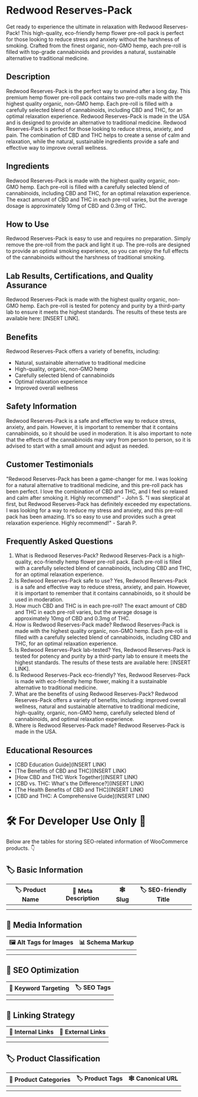 # Redwood Reserves-Pack
Get ready to experience the ultimate in relaxation with Redwood Reserves-Pack! This high-quality, eco-friendly hemp flower pre-roll pack is perfect for those looking to reduce stress and anxiety without the harshness of smoking. Crafted from the finest organic, non-GMO hemp, each pre-roll is filled with top-grade cannabinoids and provides a natural, sustainable alternative to traditional medicine.
## Description
Redwood Reserves-Pack is the perfect way to unwind after a long day. This premium hemp flower pre-roll pack contains two pre-rolls made with the highest quality organic, non-GMO hemp. Each pre-roll is filled with a carefully selected blend of cannabinoids, including CBD and THC, for an optimal relaxation experience. Redwood Reserves-Pack is made in the USA and is designed to provide an alternative to traditional medicine.
Redwood Reserves-Pack is perfect for those looking to reduce stress, anxiety, and pain. The combination of CBD and THC helps to create a sense of calm and relaxation, while the natural, sustainable ingredients provide a safe and effective way to improve overall wellness.
## Ingredients
Redwood Reserves-Pack is made with the highest quality organic, non-GMO hemp. Each pre-roll is filled with a carefully selected blend of cannabinoids, including CBD and THC, for an optimal relaxation experience. The exact amount of CBD and THC in each pre-roll varies, but the average dosage is approximately 10mg of CBD and 0.3mg of THC.
## How to Use
Redwood Reserves-Pack is easy to use and requires no preparation. Simply remove the pre-roll from the pack and light it up. The pre-rolls are designed to provide an optimal smoking experience, so you can enjoy the full effects of the cannabinoids without the harshness of traditional smoking.
## Lab Results, Certifications, and Quality Assurance
Redwood Reserves-Pack is made with the highest quality organic, non-GMO hemp. Each pre-roll is tested for potency and purity by a third-party lab to ensure it meets the highest standards. The results of these tests are available here: [INSERT LINK]. 
## Benefits
Redwood Reserves-Pack offers a variety of benefits, including:
- Natural, sustainable alternative to traditional medicine
- High-quality, organic, non-GMO hemp
- Carefully selected blend of cannabinoids
- Optimal relaxation experience
- Improved overall wellness
## Safety Information
Redwood Reserves-Pack is a safe and effective way to reduce stress, anxiety, and pain. However, it is important to remember that it contains cannabinoids, so it should be used in moderation. It is also important to note that the effects of the cannabinoids may vary from person to person, so it is advised to start with a small amount and adjust as needed.
## Customer Testimonials
"Redwood Reserves-Pack has been a game-changer for me. I was looking for a natural alternative to traditional medicine, and this pre-roll pack has been perfect. I love the combination of CBD and THC, and I feel so relaxed and calm after smoking it. Highly recommend!" - John S. 
"I was skeptical at first, but Redwood Reserves-Pack has definitely exceeded my expectations. I was looking for a way to reduce my stress and anxiety, and this pre-roll pack has been amazing. It's so easy to use and provides such a great relaxation experience. Highly recommend!" - Sarah P.
## Frequently Asked Questions
1. What is Redwood Reserves-Pack?
Redwood Reserves-Pack is a high-quality, eco-friendly hemp flower pre-roll pack. Each pre-roll is filled with a carefully selected blend of cannabinoids, including CBD and THC, for an optimal relaxation experience.
2. Is Redwood Reserves-Pack safe to use?
Yes, Redwood Reserves-Pack is a safe and effective way to reduce stress, anxiety, and pain. However, it is important to remember that it contains cannabinoids, so it should be used in moderation. 
3. How much CBD and THC is in each pre-roll?
The exact amount of CBD and THC in each pre-roll varies, but the average dosage is approximately 10mg of CBD and 0.3mg of THC.
4. How is Redwood Reserves-Pack made?
Redwood Reserves-Pack is made with the highest quality organic, non-GMO hemp. Each pre-roll is filled with a carefully selected blend of cannabinoids, including CBD and THC, for an optimal relaxation experience.
5. Is Redwood Reserves-Pack lab-tested?
Yes, Redwood Reserves-Pack is tested for potency and purity by a third-party lab to ensure it meets the highest standards. The results of these tests are available here: [INSERT LINK].
6. Is Redwood Reserves-Pack eco-friendly?
Yes, Redwood Reserves-Pack is made with eco-friendly hemp flower, making it a sustainable alternative to traditional medicine.
7. What are the benefits of using Redwood Reserves-Pack?
Redwood Reserves-Pack offers a variety of benefits, including: improved overall wellness, natural and sustainable alternative to traditional medicine, high-quality, organic, non-GMO hemp, carefully selected blend of cannabinoids, and optimal relaxation experience.
8. Where is Redwood Reserves-Pack made?
Redwood Reserves-Pack is made in the USA.
## Educational Resources
- [CBD Education Guide](INSERT LINK)
- [The Benefits of CBD and THC](INSERT LINK)
- [How CBD and THC Work Together](INSERT LINK)
- [CBD vs. THC: What's the Difference?](INSERT LINK)
- [The Health Benefits of CBD and THC](INSERT LINK)
- [CBD and THC: A Comprehensive Guide](INSERT LINK)
# 🛠️ For Developer Use Only 🔐

Below are the tables for storing SEO-related information of WooCommerce products. 👇

## 🏷️ Basic Information 

| 🏷️ Product Name | 📝 Meta Description | 🕸️ Slug | 🏷️ SEO-friendly Title |
| -------------- | ------------------ | ------ | ---------------------- |
|                |                    |        |                        |
|                |                    |        |                        |

## 📸 Media Information

| 🖼️ Alt Tags for Images | 📊 Schema Markup |
| --------------------- | --------------- |
|                       |                 |
|                       |                 |

## 🔎 SEO Optimization

| 🎯 Keyword Targeting | 🏷️ SEO Tags |
| ------------------- | ---------- |
|                     |            |
|                     |            |

## 🔗 Linking Strategy 

| 🔗 Internal Links | 🔗 External Links |
| ---------------- | ---------------- |
|                  |                  |
|                  |                  |

## 🏷️ Product Classification 

| 📂 Product Categories | 🏷️ Product Tags | 🕸️ Canonical URL |
| ------------------ | ------------ | ------------- |
|                    |              |               |
|                    |              |               |
